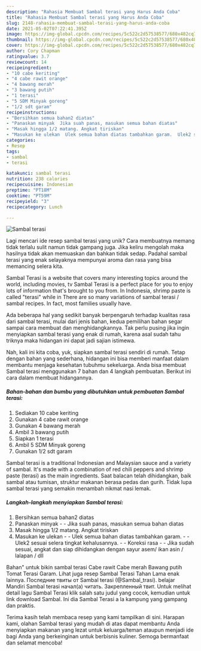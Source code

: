 ```yaml
---
description: "Rahasia Membuat Sambal terasi yang Harus Anda Coba"
title: "Rahasia Membuat Sambal terasi yang Harus Anda Coba"
slug: 2148-rahasia-membuat-sambal-terasi-yang-harus-anda-coba
date: 2021-05-02T07:22:41.395Z
image: https://img-global.cpcdn.com/recipes/5c522c2d57538577/680x482cq70/sambal-terasi-foto-resep-utama.jpg
thumbnail: https://img-global.cpcdn.com/recipes/5c522c2d57538577/680x482cq70/sambal-terasi-foto-resep-utama.jpg
cover: https://img-global.cpcdn.com/recipes/5c522c2d57538577/680x482cq70/sambal-terasi-foto-resep-utama.jpg
author: Cory Chapman
ratingvalue: 3.7
reviewcount: 14
recipeingredient:
- "10 cabe keriting"
- "4 cabe rawit orange"
- "4 bawang merah"
- "3 bawang putih"
- "1 terasi"
- "5 SDM Minyak goreng"
- "1/2 sdt garam"
recipeinstructions:
- "Bersihkan semua bahan2 diatas"
- "Panaskan minyak  Jika suah panas, masukan semua bahan diatas"
- "Masak hingga 1/2 matang. Angkat tiriskan"
- "Masukan ke ulekan  Ulek semua bahan diatas tambahkan garam.  Ulek2 sesuai selera tingkat kehalusannya.  Koreksi rasa  Jika sudah sesuai, angkat dan siap dihidangkan dengan sayur asem/ ikan asin / lalapan / dll"
categories:
- Resep
tags:
- sambal
- terasi

katakunci: sambal terasi 
nutrition: 238 calories
recipecuisine: Indonesian
preptime: "PT18M"
cooktime: "PT59M"
recipeyield: "3"
recipecategory: Lunch

---
```



![Sambal terasi](https://img-global.cpcdn.com/recipes/5c522c2d57538577/680x482cq70/sambal-terasi-foto-resep-utama.jpg)

Lagi mencari ide resep sambal terasi yang unik? Cara membuatnya memang tidak terlalu sulit namun tidak gampang juga. Jika keliru mengolah maka hasilnya tidak akan memuaskan dan bahkan tidak sedap. Padahal sambal terasi yang enak selayaknya mempunyai aroma dan rasa yang bisa memancing selera kita.

Sambal Terasi is a website that covers many interesting topics around the world, including movies, tv Sambal Terasi is a perfect place for you to enjoy lots of information that&#39;s brought to you from. In Indonesia, shrimp paste is called &#34;terasi&#34; while in There are so many variations of sambal terasi / sambal recipes. In fact, most families usually have.

Ada beberapa hal yang sedikit banyak berpengaruh terhadap kualitas rasa dari sambal terasi, mulai dari jenis bahan, kedua pemilihan bahan segar sampai cara membuat dan menghidangkannya. Tak perlu pusing jika ingin menyiapkan sambal terasi yang enak di rumah, karena asal sudah tahu triknya maka hidangan ini dapat jadi sajian istimewa.


Nah, kali ini kita coba, yuk, siapkan sambal terasi sendiri di rumah. Tetap dengan bahan yang sederhana, hidangan ini bisa memberi manfaat dalam membantu menjaga kesehatan tubuhmu sekeluarga. Anda bisa membuat Sambal terasi menggunakan 7 bahan dan 4 langkah pembuatan. Berikut ini cara dalam membuat hidangannya.

<!--inarticleads1-->

##### Bahan-bahan dan bumbu yang dibutuhkan untuk pembuatan Sambal terasi:

1. Sediakan 10 cabe keriting
1. Gunakan 4 cabe rawit orange
1. Gunakan 4 bawang merah
1. Ambil 3 bawang putih
1. Siapkan 1 terasi
1. Ambil 5 SDM Minyak goreng
1. Gunakan 1/2 sdt garam


Sambal terasi is a traditional Indonesian and Malaysian sauce and a variety of sambal. It&#39;s made with a combination of red chili peppers and shrimp paste (terasi) as the main ingredients. Saat balacan telah dihidangkan, baik sambal atau tumisan, struktur makanan berasa pedas dan gurih. Tidak lupa sambal terasi yang semakin menambah nikmat nasi lemak. 

<!--inarticleads2-->

##### Langkah-langkah menyiapkan Sambal terasi:

1. Bersihkan semua bahan2 diatas
1. Panaskan minyak -  - Jika suah panas, masukan semua bahan diatas
1. Masak hingga 1/2 matang. Angkat tiriskan
1. Masukan ke ulekan -  - Ulek semua bahan diatas tambahkan garam. -  - Ulek2 sesuai selera tingkat kehalusannya. -  - Koreksi rasa -  - Jika sudah sesuai, angkat dan siap dihidangkan dengan sayur asem/ ikan asin / lalapan / dll


Bahan&#34; untuk bikin sambal terasi Cabe rawit Cabe merah Bawang putih Tomat Terasi Garam. Lihat juga resep Sambal Terasi Tahan Lama enak lainnya. Последние твиты от Sambal terasi (@Sambal_trasi). belajar Mandiri Sambal terasi начал(а) читать. Закрепленный твит. Untuk melihat detail lagu Sambal Terasi klik salah satu judul yang cocok, kemudian untuk link download Sambal. Ini dia Sambal Terasi a la kampung yang gampang dan praktis. 

Terima kasih telah membaca resep yang kami tampilkan di sini. Harapan kami, olahan Sambal terasi yang mudah di atas dapat membantu Anda menyiapkan makanan yang lezat untuk keluarga/teman ataupun menjadi ide bagi Anda yang berkeinginan untuk berbisnis kuliner. Semoga bermanfaat dan selamat mencoba!
